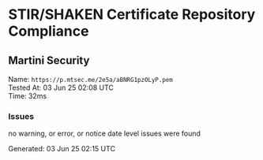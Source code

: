 # STIR/SHAKEN Certificate Repository Compliance

## Martini Security

Name: `https://p.mtsec.me/2e5a/aBNRG1pzOLyP.pem`\
Tested At: 03 Jun 25 02:08 UTC\
Time: 32ms

### Issues

no warning, or error, or notice date level issues were found

Generated: 03 Jun 25 02:15 UTC